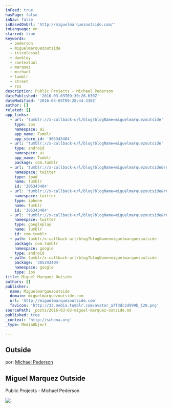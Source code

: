 ```yaml
---
inFeed: true
hasPage: false
inNav: false
isBasedOnUrl: 'http://miguelmarquezoutside.com/'
inLanguage: en
starred: true
keywords:
  - pederson
  - miguelmarquezoutside
  - itscolossal
  - dunkley
  - contextual
  - marquez
  - michael
  - tumblr
  - street
  - rss
description: Public Projects - Michael Pederson
datePublished: '2016-03-03T09:30:26.630Z'
dateModified: '2016-03-03T09:28:44.330Z'
author: []
related: []
app_links:
  - url: 'tumblr://x-callback-url/blog?blogName=miguelmarquezoutside'
    type: ios
    namespace: ai
    app_name: Tumblr
    app_store_id: '305343404'
  - url: 'tumblr://x-callback-url/blog?blogName=miguelmarquezoutside'
    type: android
    namespace: ai
    app_name: Tumblr
    package: com.tumblr
  - url: 'tumblr://x-callback-url/blog?blogName=miguelmarquezoutside&referrer=twitter-cards'
    namespace: twitter
    type: ipad
    name: Tumblr
    id: '305343404'
  - url: 'tumblr://x-callback-url/blog?blogName=miguelmarquezoutside&referrer=twitter-cards'
    namespace: twitter
    type: iphone
    name: Tumblr
    id: '305343404'
  - url: 'tumblr://x-callback-url/blog?blogName=miguelmarquezoutside&referrer=twitter-cards'
    namespace: twitter
    type: googleplay
    name: Tumblr
    id: com.tumblr
  - path: tumblr/x-callback-url/blog?blogName=miguelmarquezoutside
    package: com.tumblr
    namespace: google
    type: android
  - path: tumblr/x-callback-url/blog?blogName=miguelmarquezoutside
    package: '305343404'
    namespace: google
    type: ios
title: Miguel Marquez Outside
authors: []
publisher:
  name: Miguelmarquezoutside
  domain: miguelmarquezoutside.com
  url: 'http://miguelmarquezoutside.com'
  favicon: 'http://33.media.tumblr.com/avatar_a7f3dc2d999b_128.png'
sourcePath: _posts/2016-03-03-miguel-marquez-outside.md
published: true
_context: 'http://schema.org'
_type: MediaObject

---
```

## Outside

por: [Michael Pederson][0]

<article style=""><h1>Miguel Marquez Outside</h1><p>Public Projects - Michael Pederson</p><img src="http://33.media.tumblr.com/avatar_a7f3dc2d999b_128.png" /></article>



[0]: http://t.umblr.com/redirect?z=http%3A%2F%2Fmiguelmarquezoutside.com%2F&t=YzVmZDg3YjhiZDRmYTc2NjZmZGQxZTRmZTRhMzY2NDdmOGRlOWVmYyx3SjMyUk1UQg%3D%3D